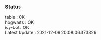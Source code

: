 ### Status


table : OK  
hogwarts : OK  
icy-bot : OK  
Latest Update : 2021-12-09 20:08:06.373326
